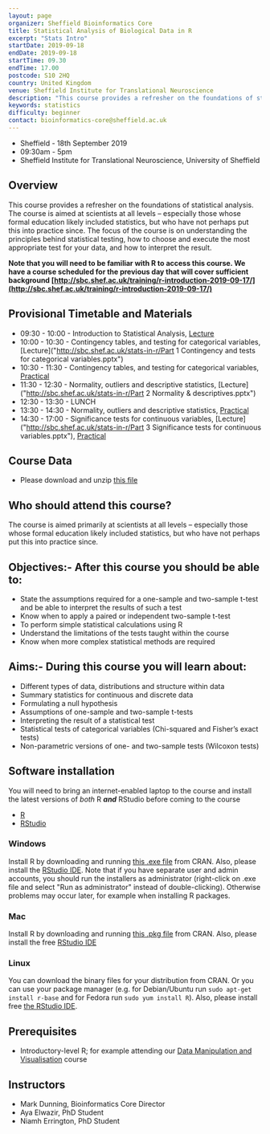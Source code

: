 ```yaml
---
layout: page
organizer: Sheffield Bioinformatics Core
title: Statistical Analysis of Biological Data in R
excerpt: "Stats Intro"
startDate: 2019-09-18
endDate: 2019-09-18
startTime: 09.30
endTime: 17.00
postcode: S10 2HQ
country: United Kingdom
venue: Sheffield Institute for Translational Neuroscience
description: "This course provides a refresher on the foundations of statistical analysis. Practicals are conducted using the ‘Shiny’ package; which provides an accessible interface to the R statistical language. Note that this is not a course for learning about the R statistical language itself. If you wish to learn more about R, please see other courses at the Sheffield Bioinformatics Core."
keywords: statistics
difficulty: beginner
contact: bioinformatics-core@sheffield.ac.uk
---
```


- Sheffield - 18th September 2019
- 09:30am - 5pm
- Sheffield Institute for Translational Neuroscience, University of Sheffield

## Overview
This course provides a refresher on the foundations of statistical analysis. The course is aimed at scientists at all levels – especially those whose formal education likely included statistics, but who have not perhaps put this into practice since. The focus of the course is on understanding the principles behind statistical testing, how to choose and execute the most appropriate test for your data, and how to interpret the result.

**Note that you will need to be familiar with R to access this course. We have a course scheduled for the previous day that will cover sufficient background
[http://sbc.shef.ac.uk/training/r-introduction-2019-09-17/](http://sbc.shef.ac.uk/training/r-introduction-2019-09-17/)**

## Provisional Timetable and Materials

- 09:30 - 10:00 - Introduction to Statistical Analysis, [Lecture](http://sbc.shef.ac.uk/stats-in-r/Introduction.pptx)
- 10:00 - 10:30 - Contingency tables, and testing for categorical variables, [Lecture]("http://sbc.shef.ac.uk/stats-in-r/Part 1 Contingency and tests for categorical variables.pptx")
- 10:30 - 11:30 - Contingency tables, and testing for categorical variables, [Practical](http://sbc.shef.ac.uk/stats-in-r/practical.nb.html#part_i_-_contingency_tables)
- 11:30 - 12:30 - Normality, outliers and descriptive statistics, [Lecture]("http://sbc.shef.ac.uk/stats-in-r/Part 2  Normality & descriptives.pptx")
- 12:30 - 13:30 - LUNCH
- 13:30 - 14:30 - Normality, outliers and descriptive statistics, [Practical](http://sbc.shef.ac.uk/stats-in-r/practical.nb.html#part_ii_-_how_to_assess_normality)
- 14:30 - 17:00 - Significance tests for continuous variables, [Lecture]("http://sbc.shef.ac.uk/stats-in-r/Part 3 Significance tests for continuous variables.pptx"), [Practical](http://sbc.shef.ac.uk/stats-in-r/practical.nb.html#part_iii_-_significance_tests_for_continuous_variables)

## Course Data

- Please download and unzip [this file](http://sbc.shef.ac.uk/stats-in-r/stats_course.zip)


## Who should attend this course?

The course is aimed primarily at scientists at all levels – especially those whose formal education likely included statistics, but who have not perhaps put this into practice since. 

## Objectives:- After this course you should be able to:

- State the assumptions required for a one-sample and two-sample t-test and be able to interpret the results of such a test
- Know when to apply a paired or independent two-sample t-test
- To perform simple statistical calculations using R
- Understand the limitations of the tests taught within the course
- Know when more complex statistical methods are required


## Aims:- During this course you will learn about:

- Different types of data, distributions and structure within data
- Summary statistics for continuous and discrete data
- Formulating a null hypothesis
- Assumptions of one-sample and two-sample t-tests
- Interpreting the result of a statistical test
- Statistical tests of categorical variables (Chi-squared and Fisher’s exact tests)
- Non-parametric versions of one- and two-sample tests (Wilcoxon tests)



## Software installation

You will need to bring an internet-enabled laptop to the course and install the latest versions of *both* R ***and*** RStudio before coming to the course

- [R](https://cran.r-project.org/)
- [RStudio](https://www.rstudio.com/products/rstudio/download/#download)

### Windows

Install R by downloading and running [this .exe file](http://cran.r-project.org/bin/windows/base/release.htm) from CRAN. Also, please install the [RStudio IDE](http://www.rstudio.com/ide/download/desktop). Note that if you have separate user and admin accounts, you should run the installers as administrator (right-click on .exe file and select "Run as administrator" instead of double-clicking). Otherwise problems may occur later, for example when installing R packages.

### Mac

Install R by downloading and running [this .pkg file](http://cran.r-project.org/bin/macosx/R-latest.pkg) from CRAN. Also, please install the free [RStudio IDE](https://www.rstudio.com/products/rstudio/download/#download) 

### Linux

You can download the binary files for your distribution from CRAN. Or you can use your package manager (e.g. for Debian/Ubuntu run `sudo apt-get install r-base` and for Fedora run `sudo yum install R`). Also, please install free [the RStudio IDE](https://www.rstudio.com/products/rstudio/download/#download). 



## Prerequisites

- Introductory-level R; for example attending our [Data Manipulation and Visualisation](http://sbc.shef.ac.uk/training/r-introduction-2019-09-17/) course

## Instructors

- Mark Dunning, Bioinformatics Core Director
- Aya Elwazir, PhD Student
- Niamh Errington, PhD Student
